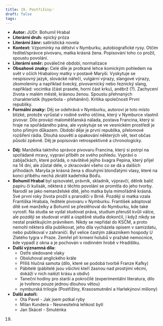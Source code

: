 ```yaml
---
title: 19. Postřižiny✅
draft: false
tags:
---
```

 - **Autor:** JUDr. Bohumil Hrabal
- **Literární druh:** epický próza
- **Literární žánr:** satiristická novela
- **Kontext:** Vzpomínky na dětství v Nymburku, autobiografické rysy. Otčím ředitel/správce pivovaru, matka krásná žena. Popisování toho co prožil, spoustu povolání. 
- **Literární směr:** poválečné období, normalizace
- **Obsahové znaky:** Celé díle je protkané lehce komickým pohledem na svět v očích Hrabalovy matky v postavě Maryši. Vyskytuje se nespisovný jazyk, slovácké nářečí, vulgární výrazy, slangové výrazy, zkomoleniny a například švecký, pivovarnický nebo řeznický slang, například: vocintka (část prasete, horní část krku), anébrž (?). Zachycení života v malém městě, krásnou ženou. Spoustu přehnaných charakteristik (hyperbola - přehánění). Kritika společnosti První republiky. 
- **Formální znaky:** Děj se odehrává v Nymburku, autorovi je toto místo blízké, protože vyrůstal v rodině svého otčíma, který v Nymburce vlastnil pivovar. Dílo provází maloměšťanská nálada, postava Francina, který si hraje na spořádaného pána, ale vyskytuje se ve vesnickém prostředí je toho přímým důkazem. Období děje je první republika, přelomové rozšíření rádia. Dlouhá souvětí a opakování některých vět, text občas působí zpěvně. Děj je popisován retrospektivně a chronologicky.
* **Děj:** Manželka taktního správce pivovaru Francina, který si potrpí na spořádané mravy, vypraví příběh ze svého pohledu. Vypráví o zabíjačkách, které pořádá, o návštěvě jejího švagra Pepina, který přijel na 14 dní, ale zůstal déle, o zkracování všeho co se dá a dalších příhodách. Maryša je krásná žena s dlouhými blonďatými vlasy, které na konci příběhu nechá zkrátit kadeřníka Bóďu. 
* **Bohumil Hrabal** byl spisovatel, právník, skladník, výpravčí, dělník balič papíru či kulisák, některá z těchto povolání se promítla do jeho tvorby. Narodil se jako nemanželské dítě, jeho matka byla mimořádně krásná. Své první roky života prožil s prarodiči v Brně. Později si matka vzala Františka Hrabala, ředitele pivovaru v Nymburku. František adoptoval dítě své manželky a Bohumil se přestěhoval do Nymburku, kde také vyrostl. Na studia se vydal studovat práva, studium přerušil kvůli válce, ale později se studovat vrátil a úspěšně studia dokončil, i když nikdy se nestal praktikujícím právníkem. Nikdy se nepřidal do KSČM, a proto nemohl některá díla publikovat, jeho díla vycházela opisem v samizdatu, nebo publikoval v zahraničí. Byl velice častým zákazníkem hospody U Zlatého tygra v Praze. Zemřel při krmení holubů v pražské nemocnice, kde vypadl z okna a je pochován v rodinném hrobě v Hradištku.
* **Další významná díla:**
	* Ostře sledované vlaky
	* Obsluhoval anglického krále
	* Příliš hlučná samota (dílo, které se podobá tvorbě Franze Kafky)
	* Pábitelé (pábitelé jsou všichni kteří žasnou nad prostými věcmi, dokáží v nich nalézt krásu a obdiv)
	* Taneční hodiny pro starší a pokročilé (experimentální literatura, dílo je tvořeno pouze jednou dlouhou větou)
	* nymburská trilogie (Postřižiny, Krasosmutnění a Harlekýnovi miliony)
* **Další autoři:** 
	* Ota Pavel - Jak jsem potkal ryby
	* Milan Kundera - Nesnesitelná lehkost bytí
	* Jan Skácel - Smuténka
	

19.